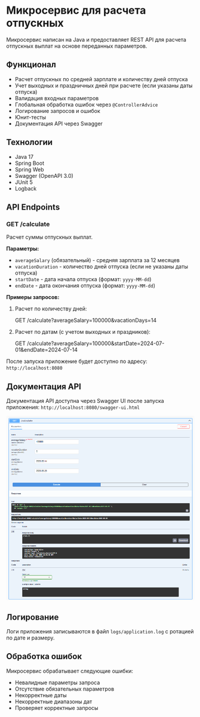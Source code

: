 # Микросервис для расчета отпускных

Микросервис написан на Java и предоставляет REST API для расчета отпускных выплат на основе переданных параметров.

## Функционал

- Расчет отпускных по средней зарплате и количеству дней отпуска
- Учет выходных и праздничных дней при расчете (если указаны даты отпуска)
- Валидация входных параметров
- Глобальная обработка ошибок через `@ControllerAdvice`
- Логирование запросов и ошибок
- Юнит-тесты
- Документация API через Swagger

## Технологии

- Java 17
- Spring Boot
- Spring Web
- Swagger (OpenAPI 3.0)
- JUnit 5
- Logback

## API Endpoints

### GET /calculate

Расчет суммы отпускных выплат.

**Параметры:**
- `averageSalary` (обязательный) - средняя зарплата за 12 месяцев
- `vacationDuration` - количество дней отпуска (если не указаны даты отпуска)
- `startDate` - дата начала отпуска (формат: `yyyy-MM-dd`)
- `endDate` - дата окончания отпуска (формат: `yyyy-MM-dd`)

**Примеры запросов:**
1. Расчет по количеству дней:

   GET /calculate?averageSalary=100000&vacationDays=14

2. Расчет по датам (с учетом выходных и праздников):

   GET /calculate?averageSalary=100000&startDate=2024-07-01&endDate=2024-07-14


После запуска приложение будет доступно по адресу: `http://localhost:8080`

## Документация API

Документация API доступна через Swagger UI после запуска приложения:
`http://localhost:8080/swagger-ui.html`

![Swagger UI Screenshot](swagger-screenshot.png)

## Логирование

Логи приложения записываются в файл `logs/application.log` с ротацией по дате и размеру.

## Обработка ошибок

Микросервис обрабатывает следующие ошибки:
- Невалидные параметры запроса
- Отсутствие обязательных параметров
- Некорректные даты
- Некорректные диапазоны дат
- Проверяет корректные запросы